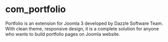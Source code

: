 # com_portfolio
Portfolio is an extension for Joomla 3 developed by Dazzle Software Team. With clean theme, responsive design, it is a complete solution for anyone who wants to build portfolio pages on Joomla website.
